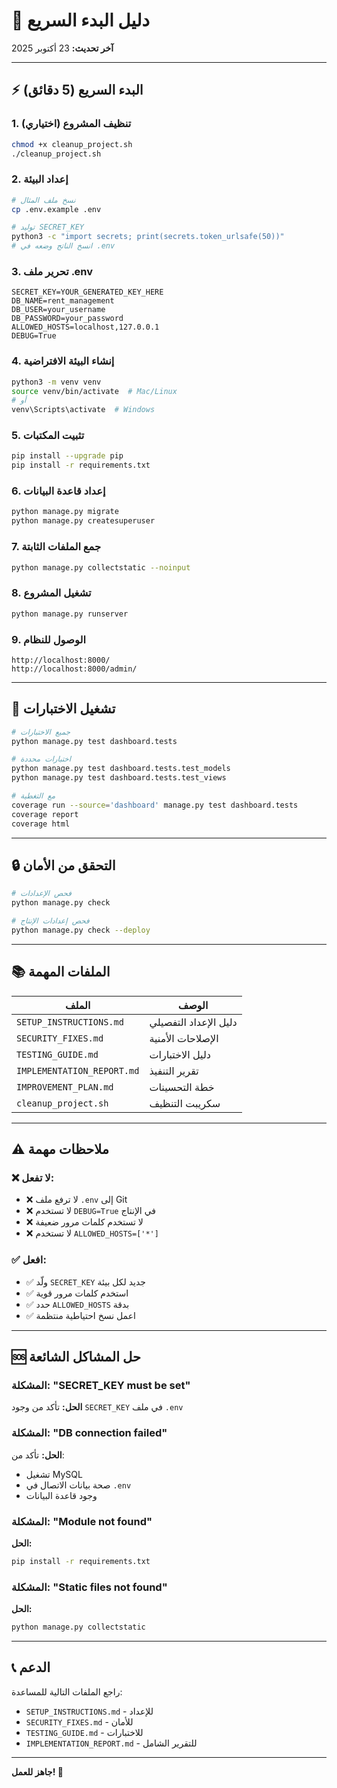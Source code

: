 # 🚀 دليل البدء السريع

**آخر تحديث:** 23 أكتوبر 2025

---

## ⚡ البدء السريع (5 دقائق)

### 1. تنظيف المشروع (اختياري)
```bash
chmod +x cleanup_project.sh
./cleanup_project.sh
```

### 2. إعداد البيئة
```bash
# نسخ ملف المثال
cp .env.example .env

# توليد SECRET_KEY
python3 -c "import secrets; print(secrets.token_urlsafe(50))"
# انسخ الناتج وضعه في .env
```

### 3. تحرير ملف .env
```env
SECRET_KEY=YOUR_GENERATED_KEY_HERE
DB_NAME=rent_management
DB_USER=your_username
DB_PASSWORD=your_password
ALLOWED_HOSTS=localhost,127.0.0.1
DEBUG=True
```

### 4. إنشاء البيئة الافتراضية
```bash
python3 -m venv venv
source venv/bin/activate  # Mac/Linux
# أو
venv\Scripts\activate  # Windows
```

### 5. تثبيت المكتبات
```bash
pip install --upgrade pip
pip install -r requirements.txt
```

### 6. إعداد قاعدة البيانات
```bash
python manage.py migrate
python manage.py createsuperuser
```

### 7. جمع الملفات الثابتة
```bash
python manage.py collectstatic --noinput
```

### 8. تشغيل المشروع
```bash
python manage.py runserver
```

### 9. الوصول للنظام
```
http://localhost:8000/
http://localhost:8000/admin/
```

---

## 🧪 تشغيل الاختبارات

```bash
# جميع الاختبارات
python manage.py test dashboard.tests

# اختبارات محددة
python manage.py test dashboard.tests.test_models
python manage.py test dashboard.tests.test_views

# مع التغطية
coverage run --source='dashboard' manage.py test dashboard.tests
coverage report
coverage html
```

---

## 🔒 التحقق من الأمان

```bash
# فحص الإعدادات
python manage.py check

# فحص إعدادات الإنتاج
python manage.py check --deploy
```

---

## 📚 الملفات المهمة

| الملف | الوصف |
|-------|--------|
| `SETUP_INSTRUCTIONS.md` | دليل الإعداد التفصيلي |
| `SECURITY_FIXES.md` | الإصلاحات الأمنية |
| `TESTING_GUIDE.md` | دليل الاختبارات |
| `IMPLEMENTATION_REPORT.md` | تقرير التنفيذ |
| `IMPROVEMENT_PLAN.md` | خطة التحسينات |
| `cleanup_project.sh` | سكريبت التنظيف |

---

## ⚠️ ملاحظات مهمة

### ❌ لا تفعل:
- ❌ لا ترفع ملف `.env` إلى Git
- ❌ لا تستخدم `DEBUG=True` في الإنتاج
- ❌ لا تستخدم كلمات مرور ضعيفة
- ❌ لا تستخدم `ALLOWED_HOSTS=['*']`

### ✅ افعل:
- ✅ ولّد `SECRET_KEY` جديد لكل بيئة
- ✅ استخدم كلمات مرور قوية
- ✅ حدد `ALLOWED_HOSTS` بدقة
- ✅ اعمل نسخ احتياطية منتظمة

---

## 🆘 حل المشاكل الشائعة

### المشكلة: "SECRET_KEY must be set"
**الحل:** تأكد من وجود `SECRET_KEY` في ملف `.env`

### المشكلة: "DB connection failed"
**الحل:** تأكد من:
- تشغيل MySQL
- صحة بيانات الاتصال في `.env`
- وجود قاعدة البيانات

### المشكلة: "Module not found"
**الحل:** 
```bash
pip install -r requirements.txt
```

### المشكلة: "Static files not found"
**الحل:**
```bash
python manage.py collectstatic
```

---

## 📞 الدعم

راجع الملفات التالية للمساعدة:
- `SETUP_INSTRUCTIONS.md` - للإعداد
- `SECURITY_FIXES.md` - للأمان
- `TESTING_GUIDE.md` - للاختبارات
- `IMPLEMENTATION_REPORT.md` - للتقرير الشامل

---

**جاهز للعمل! 🎉**
